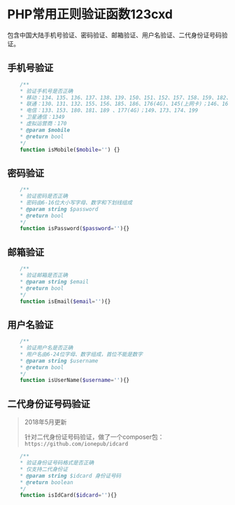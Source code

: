 # PHP常用正则验证函数123cxd

包含中国大陆手机号验证、密码验证、邮箱验证、用户名验证、二代身份证号码验证。

## 手机号验证

```php
    /**
    * 验证手机号是否正确
    * 移动：134、135、136、137、138、139、150、151、152、157、158、159、182、183、184、187、188、178(4G)、147(上网卡)、148、172、198；
    * 联通：130、131、132、155、156、185、186、176(4G)、145(上网卡)；146、166、171、175
    * 电信：133、153、180、181、189 、177(4G)；149、173、174、199
    * 卫星通信：1349
    * 虚拟运营商：170
    * @param $mobile
    * @return bool
    */
    function isMobile($mobile='') {}
```

## 密码验证

```php
	/**
    * 验证密码是否正确
    * 密码由6-16位大小写字母、数字和下划线组成
    * @param string $password
    * @return bool
    */
    function isPassword($password=''){}
```

## 邮箱验证

```php
	/**
    * 验证邮箱是否正确
    * @param string $email
    * @return bool
    */
    function isEmail($email=''){}
```

## 用户名验证

```php
	/**
    * 验证用户名是否正确
    * 用户名由6-24位字母、数字组成，首位不能是数字
    * @param string $username
    * @return bool
    */
    function isUserName($username=''){}
```

## 二代身份证号码验证

> 2018年5月更新
>
> 针对二代身份证号码验证，做了一个composer包：`https://github.com/ionepub/idcard`

```php
	/**
    * 验证身份证号码格式是否正确
    * 仅支持二代身份证
    * @param string $idcard 身份证号码
    * @return boolean
    */
    function isIdCard($idcard=''){}
```
